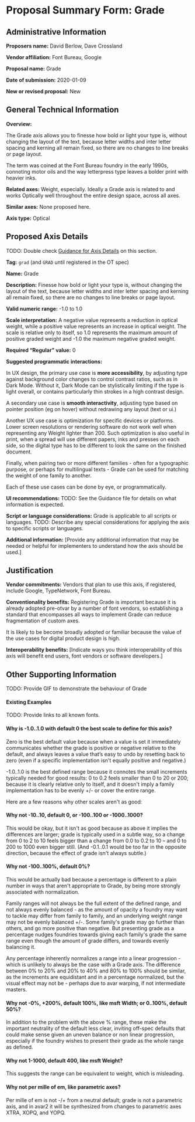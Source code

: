 # Proposal Summary Form: Grade

## Administrative Information
**Proposers name:** David Berlow, Dave Crossland 

**Vendor affiliation:** Font Bureau, Google

**Proposal name:** Grade

**Date of submission:** 2020-01-09

**New or revised proposal:** New

## General Technical Information

**Overview:**

The Grade axis allows you to finesse how bold or light your type is, without changing the layout of the text, because letter widths and inter letter spacing and kerning all remain fixed, so there are no changes to line breaks or page layout.

The term was coined at the Font Bureau foundry in the early 1990s, connoting motor oils and the way letterpress type leaves a bolder print with heavier inks.

**Related axes:** Weight, especially. Ideally a Grade axis is related to and works Optically well throughout the entire design space, across all axes. 

**Similar axes:** None proposed here. 

**Axis type:** Optical

## Proposed Axis Details

TODO: Double check [Guidance for Axis Details](GuidanceForAxisDetails.md) on this section.

**Tag:** `grad` (and `GRAD` until registered in the OT spec)

**Name:** Grade

**Description:** Finesse how bold or light your type is, without changing the layout of the text, because letter widths and inter letter spacing and kerning all remain fixed, so there are no changes to line breaks or page layout.

**Valid numeric range:** -1.0 to 1.0

**Scale interpretation:** A negative value represents a reduction in optical weight, while a positive value represents an increase in optical weight. The scale is relative only to itself, so 1.0 represents the maximum amount of positive graded weight and -1.0 the maximum negative graded weight.

**Required &ldquo;Regular&rdquo; value:** 0

**Suggested programmatic interactions:** 

In UX design, the primary use case is **more accessibility**, by adjusting type against background color changes to control contrast ratios, such as in Dark Mode. Without it, Dark Mode can be stylistically limiting if the type is light overall, or contains particularly thin strokes in a high contrast design.

A secondary use case is **smooth interactivity**, adjusting type based on pointer position (eg on hover) without redrawing any layout (text or ui.)

Another UX use case is optimization for specific devices or platforms. Lower screen resolutions or rendering software do not work well when representing any Weight lighter than 200. Such optimization is also useful in print, when a spread will use different papers, inks and presses on each side, so the digital type has to be different to look the same on the finished document.

Finally, when pairing two or more different families - often for a typographic purpose, or perhaps for multilingual texts - Grade can be used for matching the weight of one family to another.

Each of these use cases can be done by eye, or programmatically.

**UI recommendations:** TODO: See the Guidance file for details on what information is expected.

**Script or language considerations:** Grade is applicable to all scripts or languages. TODO: Describe any special considerations for applying the axis to specific scripts or languages.

**Additional information:** \[Provide any additional information that may be needed or helpful for
implementers to understand how the axis should be used.]

## Justification

**Vendor commitments:** Vendors that plan to use this axis, if registered, include Google, TypeNetwork, Font Bureau. 

**Conventionality benefits:** Registering Grade is important because it is already adopted pre-otvar by a number of font vendors, so establishing a standard that encompasses all ways to implement Grade can reduce fragmentation of custom axes.

It is likely to be become broadly adopted or familiar because the value of the use cases for digital product design is high. 

**Interoperability benefits:** \[Indicate ways you think interoperability of this axis will benefit
end users, font vendors or software developers.]

## Other Supporting Information

TODO: Provide GIF to demonstrate the behaviour of Grade

#### Existing Examples

TODO: Provide links to all known fonts.

#### Why is -1.0..1.0 with default 0 the best scale to define for this axis?

Zero is the best default value because when a value is set it immediately communicates whether the grade is positive or negative relative to the default, and always leaves a value that’s easy to undo by resetting back to zero (even if a specific implementation isn't equally positive and negative.)

-1.0..1.0 is the best defined range because it connotes the small increments typically needed for good results: 0 to 0.2 feels smaller than 0 to 20 or 200; because it is clearly relative only to itself, and it doesn't imply a family implementation has to be evenly +/- or cover the entire range. 

Here are a few reasons why other scales aren't as good: 

#### Why not -10..10, default 0, or -100..100 or -1000..1000?

This would be okay, but it isn't as good because as above it implies the differences are larger; grade is typically used in a subtle way, so a change from 0 to 2 to 10 feels bigger than a change from 0.0 to 0.2 to 10 – and 0 to 200 to 1000 even bigger still. (And -0.1..0.1 would be too far in the opposite direction, because the effect of grade isn't always subtle.)

#### Why not -100..100%, default 0%?

This would be actually bad because a percentage is different to a plain number in ways that aren't appropriate to Grade, by being more strongly associated with normalization. 

Family ranges will not always be the full extent of the defined range, and not always evenly balanced - as the amount of opacity a foundry may want to tackle may differ from family to family, and an underlying weight range may not be evenly balanced +/-. Some family's grade may go further than others, and go more positive than negative. But presenting grade as a percentage nudges foundries towards giving each family's grade the same range even though the amount of grade differs, and towards evenly balancing it. 

Any percentage inherently normalizes a range into a linear progression - which is unlikely to always be the case with a Grade axis. The difference between 0% to 20% and 20% to 40% and 80% to 100% should be similar, as the increments are equidistant and in a percentage normalized, but the visual effect may not be - perhaps due to avar warping, if not intermediate masters.

#### Why not -0%, +200%, default 100%, like msft Width; or 0..100%, default 50%?

In addition to the problem with the above % range, these make the important neutrality of the default less clear, inviting off-spec defaults that could make sense given an uneven balance or non linear progression, especially if the foundry wishes to present their grade as the whole range as defined. 

#### Why not 1-1000, default 400, like msft Weight?

This suggests the range can be equivalent to weight, which is misleading.

#### Why not per mille of em, like parametric axes?

Per mille of em is not -/+ from a neutral default; grade is not a parametric axis, and in avar2 it will be synthesized from changes to parametric axes XTRA, XOPQ, and YOPQ.
